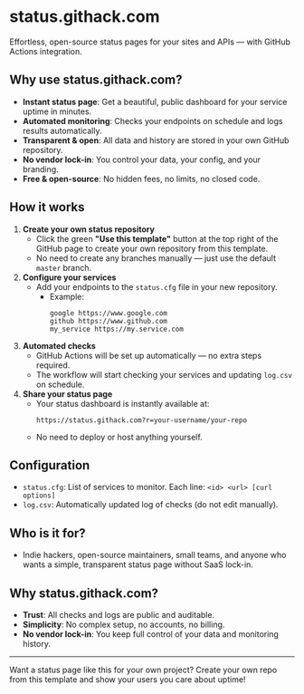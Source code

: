 # status.githack.com

Effortless, open-source status pages for your sites and APIs — with GitHub Actions integration.

## Why use status.githack.com?

- **Instant status page**: Get a beautiful, public dashboard for your service uptime in minutes.
- **Automated monitoring**: Checks your endpoints on schedule and logs results automatically.
- **Transparent & open**: All data and history are stored in your own GitHub repository.
- **No vendor lock-in**: You control your data, your config, and your branding.
- **Free & open-source**: No hidden fees, no limits, no closed code.

## How it works

1. **Create your own status repository**
   - Click the green **"Use this template"** button at the top right of the GitHub page to create your own repository from this template.
   - No need to create any branches manually — just use the default `master` branch.
2. **Configure your services**
   - Add your endpoints to the `status.cfg` file in your new repository.
     - Example:
       ```
       google https://www.google.com
       github https://www.github.com
       my_service https://my.service.com
       ```
3. **Automated checks**
   - GitHub Actions will be set up automatically — no extra steps required.
   - The workflow will start checking your services and updating `log.csv` on schedule.
4. **Share your status page**
   - Your status dashboard is instantly available at:
     ```
     https://status.githack.com?r=your-username/your-repo
     ```
   - No need to deploy or host anything yourself.

## Configuration

- `status.cfg`: List of services to monitor. Each line: `<id> <url> [curl options]`
- `log.csv`: Automatically updated log of checks (do not edit manually).

## Who is it for?
- Indie hackers, open-source maintainers, small teams, and anyone who wants a simple, transparent status page without SaaS lock-in.

## Why status.githack.com?
- **Trust**: All checks and logs are public and auditable.
- **Simplicity**: No complex setup, no accounts, no billing.
- **No vendor lock-in**: You keep full control of your data and monitoring history.

---

Want a status page like this for your own project? Create your own repo from this template and show your users you care about uptime! 